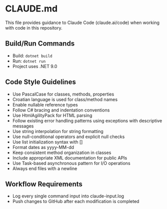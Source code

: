 # CLAUDE.md

This file provides guidance to Claude Code (claude.ai/code) when working with code in this repository.

## Build/Run Commands
- Build: `dotnet build`
- Run: `dotnet run`
- Project uses .NET 9.0

## Code Style Guidelines
- Use PascalCase for classes, methods, properties
- Croatian language is used for class/method names
- Enable nullable reference types
- Follow C# bracing and indentation conventions
- Use HtmlAgilityPack for HTML parsing
- Follow existing error handling patterns using exceptions with descriptive messages
- Use string interpolation for string formatting
- Use null-conditional operators and explicit null checks
- Use list initialization syntax with []
- Format dates as yyyy-MM-dd
- Keep consistent method organization in classes
- Include appropriate XML documentation for public APIs
- Use Task-based asynchronous pattern for I/O operations
- Always end files with a newline

## Workflow Requirements
- Log every single command input into claude-input.log
- Push changes to GitHub after each modification is completed